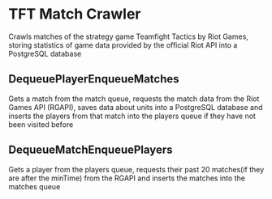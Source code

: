 # TFT Match Crawler

Crawls matches of the strategy game Teamfight Tactics by Riot Games, storing statistics of game data provided by the official Riot API into a PostgreSQL database

## DequeuePlayerEnqueueMatches
Gets a match from the match queue, requests the match data from the Riot Games API (RGAPI), saves data about units into a PostgreSQL database and inserts the players from that match into the players queue if they have not been visited before

## DequeueMatchEnqueuePlayers
Gets a player from the players queue, requests their past 20 matches(if they are after the minTime) from the RGAPI and inserts the matches into the matches queue
